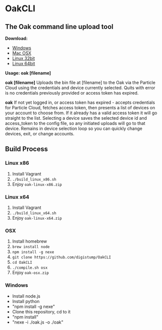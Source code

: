 # OakCLI
## The Oak command line upload tool

**Download:** 
- [Windows](https://github.com/digistump/OakCLI/releases/download/0.9.3/oakcli-0.9.3-win32.zip)
- [Mac OSX](https://github.com/digistump/OakCLI/releases/download/0.9.3/oakcli-0.9.3-osx.tar.gz)
- [Linux 32bit](https://github.com/digistump/OakCLI/releases/download/0.9.3/oakcli-0.9.3-linux32.tar.gz)
- [Linux 64bit](https://github.com/digistump/OakCLI/releases/download/0.9.3/oakcli-0.9.3-linux64.tar.gz)

**Usage: oak [filename]**

**oak [filename]** Uploads the bin file at [filename] to the Oak via the Particle Cloud using the credentials and device currently selected. Quits with error is no credentials previously provided or access token has expired.

**oak** If not yet logged in, or access token has expired - accepts credentials for Particle Cloud, fetches access token, then presents a list of devices on your account to choose from. If it already has a valid access token it will go straight to the list. Selecting a device saves the selected device id and access_token to the config file, so any initiated uploads will go to that device. Remains in device selection loop so you can quickly change devices, exit, or change accounts.

## Build Process

### Linux x86

1. Install Vagrant
2. `./build_linux_x86.sh`
3. Enjoy `oak-linux-x86.zip`

### Linux x64
1. Install Vagrant
2. `./build_linux_x64.sh`
3. Enjoy `oak-linux-x64.zip`

### OSX

1. Install homebrew
2. `brew install node`
3. `npm install -g nexe`
4. `git clone https://github.com/digistump/OakCLI`
5. `cd OakCLI`
6. `./compile.sh osx`
7. Enjoy `oak-osx.zip`

### Windows

 - Install node.js
 - Install python
 - "npm install -g nexe"
 - Clone this repository, cd to it
 - "npm install"
 - "nexe -i ./oak.js -o ./oak"
 
